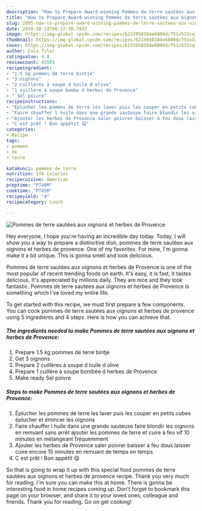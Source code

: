 ```yaml
---
description: "How to Prepare Award-winning Pommes de terre sautées aux oignons et herbes de Provence"
title: "How to Prepare Award-winning Pommes de terre sautées aux oignons et herbes de Provence"
slug: 2895-how-to-prepare-award-winning-pommes-de-terre-sautees-aux-oignons-et-herbes-de-provence
date: 2020-10-19T06:22:30.743Z
image: https://img-global.cpcdn.com/recipes/6233950384e6800d/751x532cq70/pommes-de-terre-sautees-aux-oignons-et-herbes-de-provence-photo-principale-de-la-recette.jpg
thumbnail: https://img-global.cpcdn.com/recipes/6233950384e6800d/751x532cq70/pommes-de-terre-sautees-aux-oignons-et-herbes-de-provence-photo-principale-de-la-recette.jpg
cover: https://img-global.cpcdn.com/recipes/6233950384e6800d/751x532cq70/pommes-de-terre-sautees-aux-oignons-et-herbes-de-provence-photo-principale-de-la-recette.jpg
author: Eula Tyler
ratingvalue: 4.8
reviewcount: 45503
recipeingredient:
- "1.5 kg pommes de terre bintje"
- "3 oignons"
- "2 cuillères à soupe d huile d olive"
- "1 cuillère à soupe bombe d herbes de Provence"
- " Sel poivre"
recipeinstructions:
- "Éplucher les pommes de terre les laver puis les couper en petits cubes éplucher et émincer les oignons"
- "Faire chauffer l huile dans une grande sauteuse faire blondir les oignons en remuant sans arrêt ajouter les pommes de terre et cuire à feu vif 10 minutes en mélangeant fréquemment"
- "Ajouter les herbes de Provence saler poivrer baisser à feu doux laisser cuire encore 15 minutes en remuant de temps en temps"
- "C est prêt ! Bon appétit 😋"
categories:
- Recipe
tags:
- pommes
- de
- terre

katakunci: pommes de terre 
nutrition: 174 calories
recipecuisine: American
preptime: "PT40M"
cooktime: "PT45M"
recipeyield: "4"
recipecategory: Lunch

---
```



![Pommes de terre sautées aux oignons et herbes de Provence](https://img-global.cpcdn.com/recipes/6233950384e6800d/751x532cq70/pommes-de-terre-sautees-aux-oignons-et-herbes-de-provence-photo-principale-de-la-recette.jpg)

Hey everyone, I hope you're having an incredible day today. Today, I will show you a way to prepare a distinctive dish, pommes de terre sautées aux oignons et herbes de provence. One of my favorites. For mine, I'm gonna make it a bit unique. This is gonna smell and look delicious.



Pommes de terre sautées aux oignons et herbes de Provence is one of the most popular of recent trending foods on earth. It's easy, it is fast, it tastes delicious. It's appreciated by millions daily. They are nice and they look fantastic. Pommes de terre sautées aux oignons et herbes de Provence is something which I've loved my entire life.


To get started with this recipe, we must first prepare a few components. You can cook pommes de terre sautées aux oignons et herbes de provence using 5 ingredients and 4 steps. Here is how you can achieve that.

<!--inarticleads1-->

##### The ingredients needed to make Pommes de terre sautées aux oignons et herbes de Provence:

1. Prepare 1.5 kg pommes de terre bintje
1. Get 3 oignons
1. Prepare 2 cuillères à soupe d huile d olive
1. Prepare 1 cuillère à soupe bombée d herbes de Provence
1. Make ready  Sel poivre




<!--inarticleads2-->

##### Steps to make Pommes de terre sautées aux oignons et herbes de Provence:

1. Éplucher les pommes de terre les laver puis les couper en petits cubes éplucher et émincer les oignons
1. Faire chauffer l huile dans une grande sauteuse faire blondir les oignons en remuant sans arrêt ajouter les pommes de terre et cuire à feu vif 10 minutes en mélangeant fréquemment
1. Ajouter les herbes de Provence saler poivrer baisser à feu doux laisser cuire encore 15 minutes en remuant de temps en temps
1. C est prêt ! Bon appétit 😋




So that is going to wrap it up with this special food pommes de terre sautées aux oignons et herbes de provence recipe. Thank you very much for reading. I'm sure you can make this at home. There is gonna be interesting food in home recipes coming up. Don't forget to bookmark this page on your browser, and share it to your loved ones, colleague and friends. Thank you for reading. Go on get cooking!
